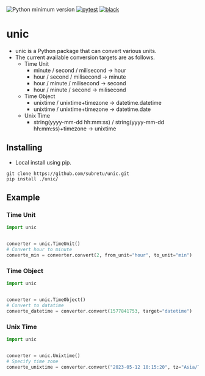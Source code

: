 ![Python minimum version](https://img.shields.io/badge/Python-3.8%2B-brightgreen)
[![pytest](https://github.com/subretu/unic/actions/workflows/pytest.yml/badge.svg)](https://github.com/subretu/unic/actions/workflows/pytest.yml)
[![black](https://github.com/subretu/unic/actions/workflows/format.yml/badge.svg)](https://github.com/subretu/unic/actions/workflows/format.yml)

# unic
- unic is a Python package that can convert various units.
- The current available conversion targets are as follows.
  - Time Unit
    - minute / second / milisecond → hour
    - hour / second / milisecond → minute
    - hour / minute / milisecond → second
    - hour / minute / second → milisecond
  - Time Object
    - unixtime / unixtime+timezone → datetime.datetime
    - unixtime / unixtime+timezone → datetime.date
  - Unix Time
    - string(yyyy-mm-dd hh:mm:ss) / string(yyyy-mm-dd hh:mm:ss)+timezone → unixtime

## Installing

  - Local install using pip.

  ```
  git clone https://github.com/subretu/unic.git
  pip install ./unic/
  ```



## Example

### Time Unit

```python
import unic


converter = unic.TimeUnit()
# Convert hour to minute
converte_min = converter.convert(2, from_unit="hour", to_unit="min")
```

### Time Object

```python
import unic


converter = unic.TimeObject()
# Convert to datatime
converte_datetime = converter.convert(1577841753, target="datetime")
```

### Unix Time

```python
import unic


converter = unic.Unixtime()
# Specify time zone
converte_unixtime = converter.convert("2023-05-12 10:15:20", tz="Asia/Tokyo")
```
